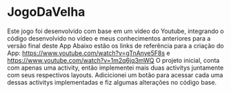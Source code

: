 # JogoDaVelha
Este jogo foi desenvolvido com base em um vídeo do Youtube, integrando o código desenvolvido no vídeo e meus conhecimentos anteriores para a versão final deste App
Abaixo estão os links de referência para a criação do App:
https://www.youtube.com/watch?v=gTnAnye5F8s e https://www.youtube.com/watch?v=1m2q6jq3mWQ
O projeto inicial, conta com apenas uma activity, então implementei mais duas activitys juntamente com seus respectivos layouts.
Adicicionei um botão para acessar cada uma dessas activitys implementadas e fiz algumas alterações no código base.
